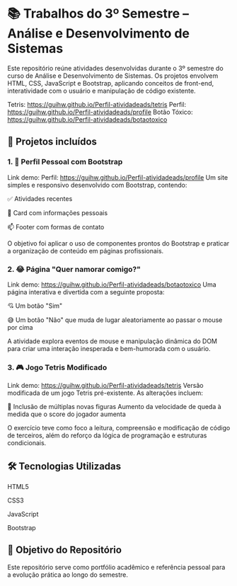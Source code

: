 # 📚 Trabalhos do 3º Semestre – Análise e Desenvolvimento de Sistemas
Este repositório reúne atividades desenvolvidas durante o 3º semestre do curso de Análise e Desenvolvimento de Sistemas. Os projetos envolvem HTML, CSS, JavaScript e Bootstrap, aplicando conceitos de front-end, interatividade com o usuário e manipulação de código existente.

Tetris: https://guihw.github.io/Perfil-atividadeads/tetris
Perfil: https://guihw.github.io/Perfil-atividadeads/profile
Botão Tóxico: https://guihw.github.io/Perfil-atividadeads/botaotoxico

## 📁 Projetos incluídos
### 1. 👤 Perfil Pessoal com Bootstrap
Link demo: Perfil: https://guihw.github.io/Perfil-atividadeads/profile
Um site simples e responsivo desenvolvido com Bootstrap, contendo:

✅ Atividades recentes

🪪 Card com informações pessoais

📫 Footer com formas de contato

O objetivo foi aplicar o uso de componentes prontos do Bootstrap e praticar a organização de conteúdo em páginas profissionais.

### 2. 😂 Página "Quer namorar comigo?"
Link demo: https://guihw.github.io/Perfil-atividadeads/botaotoxico
Uma página interativa e divertida com a seguinte proposta:

💘 Um botão "Sim"

😅 Um botão "Não" que muda de lugar aleatoriamente ao passar o mouse por cima

A atividade explora eventos de mouse e manipulação dinâmica do DOM para criar uma interação inesperada e bem-humorada com o usuário.

### 3. 🎮 Jogo Tetris Modificado
Link demo: https://guihw.github.io/Perfil-atividadeads/tetris
Versão modificada de um jogo Tetris pré-existente. As alterações incluem:

🔄 Inclusão de múltiplas novas figuras
Aumento da velocidade de queda à medida que o score do jogador aumenta

O exercício teve como foco a leitura, compreensão e modificação de código de terceiros, além do reforço da lógica de programação e estruturas condicionais.

## 🛠️ Tecnologias Utilizadas
HTML5

CSS3

JavaScript

Bootstrap

## 📌 Objetivo do Repositório
Este repositório serve como portfólio acadêmico e referência pessoal para a evolução prática ao longo do semestre.
